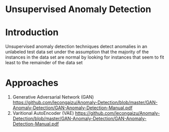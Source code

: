 # Unsupervised Anomaly Detection
# Introduction 
Unsupervised anomaly detection techniques detect anomalies in an unlabeled test data set under the assumption that the majority of the instances in the data set are normal by looking for instances that seem to fit least to the remainder of the data set

# Approaches
1. Generative Adversarial Network (GAN)
    https://github.com/lecongaizu/Anomaly-Detection/blob/master/GAN-Anomaly-Detection/GAN-Anomaly-Detection-Manual.pdf
2. Varitional AutoEncoder (VAE)
    https://github.com/lecongaizu/Anomaly-Detection/blob/master/GAN-Anomaly-Detection/GAN-Anomaly-Detection-Manual.pdf

